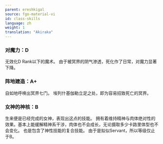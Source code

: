 ```yaml
---
parent: ereshkigal
source: fgo-material-vi
id: class-skills
language: zh
weight: 1
translation: "Akiraka"
---
```


### 对魔力：D

无效化D Rank以下的魔术。
由于被冥界的阴气渗透，死化作了日常，对魔力显著下降。

### 阵地建造：A+

自如地呼唤出冥界七门。
埃列什基伽勒立足之处，即为容易招致死亡的冥界。

### 女神的神核：B

生来便是已经完成的女神，表现出这点的技能。
拥有着维持精神与肉体绝对性的效果。基本上能缓解精神系干涉，肉体也不会成长，无论摄取多少卡路里体型也不会变化。
也是包含了神性技能的复合技能。
由于是拟似Servant，所以等级仅止于B。

